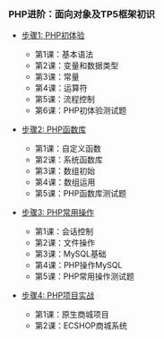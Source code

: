 ### PHP进阶：面向对象及TP5框架初识

* [步骤1: PHP初体验](#横线)
    * 第1课：基本语法
    * 第2课：变量和数据类型
    * 第3课：常量
    * 第4课：运算符
    * 第5课：流程控制
    * 第6课：PHP初体验测试题
    
* [步骤2: PHP函数库](#标题)
    * 第1课：自定义函数
    * 第2课：系统函数库
    * 第3课：数组初始
    * 第4课：数组运用
    * 第5课：PHP函数库测试题
    
* [步骤3: PHP常用操作](#文本)
    * 第1课：会话控制
    * 第2课：文件操作
    * 第3课：MySQL基础
    * 第4课：PHP操作MySQL
    * 第5课：PHP常用操作测试题
    
* [步骤4: PHP项目实战](#横线)
    * 第1课：原生商城项目
    * 第2课：ECSHOP商城系统